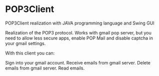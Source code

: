 # POP3Client
POP3Client realization with JAVA programming language and Swing GUI

Realization of the POP3 protocol. Works with gmail pop server, but you need to allow less secure apps, enable POP Mail and disable captcha in your gmail settings.

With this client you can:

Sign into your gmail account.
Receive emails from gmail server.
Delete emails from gmail server.
Read emails.
